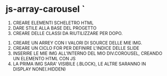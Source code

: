 # js-array-carousel `
<!-- PARTE HTML E CSS-->
1. CREARE ELEMENTI SCHELETRO HTML
2. DARE STILE ALLA BASE DEL PROGETTO
3. CREARE DELLE CLASSI DA RIUTILIZZARE PER DOPO.

<!-- PARTE JAVASCRIPT -->
1. CREARE UN ARREY CON I VALORI DI SOURCE DELLE MIE IMG.
2. CREARE UN CICLO FOR PER DEFINIRE L'INDICE DELLE SLIDE
3. INSERIRE LE MIE IMG ALL'INTERNO DEL MIO DIV.COROUSEL, CREANDO UN ELEMENTO HTML CON JS
4. LA PRIMA IMG SARA' VISIBILE (.BLOCK), LE ALTRE SARANNO IN DISPLAY NONE(.HIDDEN)